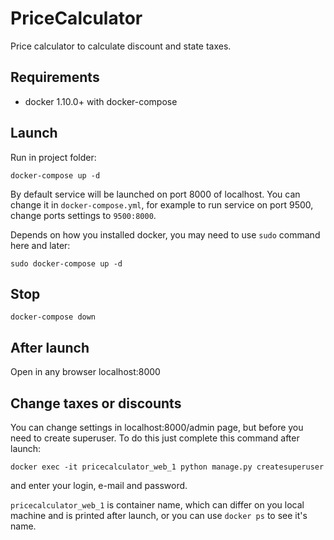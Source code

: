 # PriceCalculator
Price calculator to calculate discount and state taxes.

## Requirements
- docker 1.10.0+ with docker-compose

## Launch
Run in project folder:
```
docker-compose up -d
```

By default service will be launched on port 8000 of localhost. You can change it in `docker-compose.yml`, for example
 to run service on port 9500, change ports settings to `9500:8000`.
 
Depends on how you installed docker, you may need to use `sudo` command here and later:
```
sudo docker-compose up -d
```
 
## Stop
```
docker-compose down
```

## After launch

Open in any browser localhost:8000

## Change taxes or discounts
You can change settings in localhost:8000/admin page, but before you need to create superuser. 
To do this just complete this command after launch:
```
docker exec -it pricecalculator_web_1 python manage.py createsuperuser
```
and enter your login, e-mail and password.

`pricecalculator_web_1` is container name, which can differ on you local machine and is printed after launch, or you
 can use `docker ps` to see it's name.
